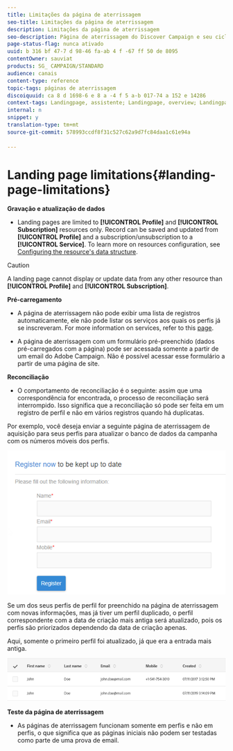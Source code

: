 ```yaml
---
title: Limitações da página de aterrissagem
seo-title: Limitações da página de aterrissagem
description: Limitações da página de aterrissagem
seo-description: Página de aterrissagem do Discover Campaign e seu ciclo de vida.
page-status-flag: nunca ativado
uuid: b 316 bf 47-7 d 98-46 fa-ab 4 f -67 ff 50 de 8095
contentOwner: sauviat
products: SG_ CAMPAIGN/STANDARD
audience: canais
content-type: reference
topic-tags: páginas de aterrissagem
discoiquuid: ca 8 d 1698-6 e 8 a -4 f 5 a-b 017-74 a 152 e 14286
context-tags: Landingpage, assistente; Landingpage, overview; Landingpage, main
internal: n
snippet: y
translation-type: tm+mt
source-git-commit: 578993ccdf8f31c527c62a9d7fc84daa1c61e94a

---
```



# Landing page limitations{#landing-page-limitations}

**Gravação e atualização de dados**

* Landing pages are limited to **[!UICONTROL Profile]** and **[!UICONTROL Subscription]** resources only. Record can be saved and updated from **[!UICONTROL Profile]** and a subscription/unsubscription to a **[!UICONTROL Service]**.
To learn more on resources configuration, see [Configuring the resource's data structure](../../developing/using/configuring-the-resource-s-data-structure.md).

>[!CAUTION]
>
> A landing page cannot display or update data from any other resource than **[!UICONTROL Profile]** and **[!UICONTROL Subscription]**.

**Pré-carregamento**

* A página de aterrissagem não pode exibir uma lista de registros automaticamente, ele não pode listar os serviços aos quais os perfis já se inscreveram. For more information on services, refer to this [page](../../audiences/using/creating-a-service.md).

* A página de aterrissagem com um formulário pré-preenchido (dados pré-carregados com a página) pode ser acessada somente a partir de um email do Adobe Campaign. Não é possível acessar esse formulário a partir de uma página de site.

**Reconciliação**

* O comportamento de reconciliação é o seguinte: assim que uma correspondência for encontrada, o processo de reconciliação será interrompido. Isso significa que a reconciliação só pode ser feita em um registro de perfil e não em vários registros quando há duplicatas.

Por exemplo, você deseja enviar a seguinte página de aterrissagem de aquisição para seus perfis para atualizar o banco de dados da campanha com os números móveis dos perfis.

![](assets/landing_page_limitation_1.png)

Se um dos seus perfis de perfil for preenchido na página de aterrissagem com novas informações, mas já tiver um perfil duplicado, o perfil correspondente com a data de criação mais antiga será atualizado, pois os perfis são priorizados dependendo da data de criação apenas.

Aqui, somente o primeiro perfil foi atualizado, já que era a entrada mais antiga.

![](assets/landing_page_limitation_2.png)

**Teste da página de aterrissagem**

* As páginas de aterrissagem funcionam somente em perfis e não em perfis, o que significa que as páginas iniciais não podem ser testadas como parte de uma prova de email.
